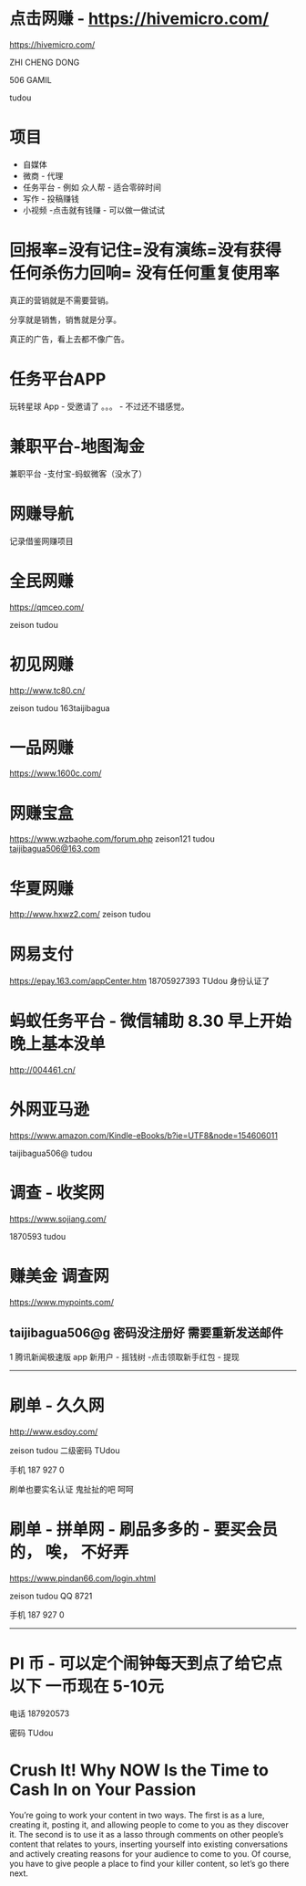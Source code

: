 


# 点击网赚 - https://hivemicro.com/ 

   https://hivemicro.com/ 

ZHI CHENG DONG 

506 GAMIL 

tudou 
 
# 项目

- 自媒体
- 微商 - 代理 
- 任务平台 - 例如 众人帮 - 适合零碎时间 
- 写作 - 投稿赚钱 
- 小视频 -点击就有钱赚 - 可以做一做试试



# 回报率=没有记住=没有演练=没有获得任何杀伤力回响= 没有任何重复使用率

真正的营销就是不需要营销。

分享就是销售，销售就是分享。

真正的广告，看上去都不像广告。


# 任务平台APP

玩转星球 App - 受邀请了 。。。 - 不过还不错感觉。 


# 兼职平台-地图淘金
兼职平台 -支付宝-蚂蚁微客（没水了）
# 网赚导航
记录借鉴网赚项目

# 全民网赚 
https://qmceo.com/  

zeison  tudou 

# 初见网赚
http://www.tc80.cn/

zeison tudou 163taijibagua
# 一品网赚
https://www.1600c.com/ 

# 网赚宝盒
https://www.wzbaohe.com/forum.php 
zeison121 tudou  taijibagua506@163.com

# 华夏网赚
http://www.hxwz2.com/  zeison tudou
# 网易支付
https://epay.163.com/appCenter.htm 
18705927393   TUdou   身份认证了 



# 蚂蚁任务平台  - 微信辅助 8.30 早上开始 晚上基本没单
http://004461.cn/

# 外网亚马逊
https://www.amazon.com/Kindle-eBooks/b?ie=UTF8&node=154606011

taijibagua506@  tudou

# 调查 - 收奖网  
https://www.sojiang.com/ 

1870593   tudou 

# 赚美金 调查网   
https://www.mypoints.com/

taijibagua506@g   密码没注册好 需要重新发送邮件 
----------------------------------------------
1 
腾讯新闻极速版 app  新用户 - 摇钱树 -点击领取新手红包 - 提现 


--------------------------------


# 刷单 - 久久网

http://www.esdoy.com/

zeison tudou   二级密码 TUdou 

手机 187 927 0

刷单也要实名认证 鬼扯扯的吧   呵呵

# 刷单 - 拼单网   - 刷品多多的 - 要买会员的， 唉， 不好弄

https://www.pindan66.com/login.xhtml

zeison tudou   QQ 8721 

手机 187 927 0 

---------------------------------------------

# PI 币   - 可以定个闹钟每天到点了给它点以下   一币现在 5-10元 

电话 187920573

密码 TUdou


# Crush It! Why NOW Is the Time to Cash In on Your Passion

You’re going to work your content in two ways. The first is as a lure, creating it, posting it, and allowing people to come to you as they discover it. The second is to use it as a lasso through comments on other people’s content that relates to yours, inserting yourself into existing conversations and actively creating reasons for your audience to come to you. Of course, you have to give people a place to find your killer content, so let’s go there next.

